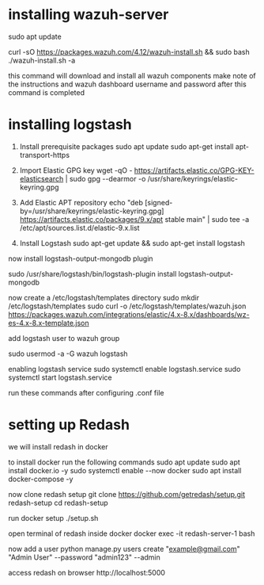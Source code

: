 # installing wazuh-server 
 
sudo apt update 

curl -sO https://packages.wazuh.com/4.12/wazuh-install.sh && sudo bash ./wazuh-install.sh -a 

this command will download and install all wazuh components 
make note of the instructions and wazuh dashboard username and password after this command is completed
                                   
                                   
                                   
                                   
# installing logstash
                                   
                            
1. Install prerequisite packages
sudo apt update
sudo apt-get install apt-transport-https
2. Import Elastic GPG key
wget -qO - https://artifacts.elastic.co/GPG-KEY-elasticsearch | sudo gpg --dearmor -o /usr/share/keyrings/elastic-keyring.gpg

3. Add Elastic APT repository
echo "deb [signed-by=/usr/share/keyrings/elastic-keyring.gpg] https://artifacts.elastic.co/packages/9.x/apt stable main" | sudo tee -a /etc/apt/sources.list.d/elastic-9.x.list

5. Install Logstash
sudo apt-get update && sudo apt-get install logstash

now install logstash-output-mongodb plugin

sudo /usr/share/logstash/bin/logstash-plugin install logstash-output-mongodb

now create a /etc/logstash/templates directory 
sudo mkdir /etc/logstash/templates
sudo curl -o /etc/logstash/templates/wazuh.json https://packages.wazuh.com/integrations/elastic/4.x-8.x/dashboards/wz-es-4.x-8.x-template.json 

add logstash user to wazuh group

sudo usermod -a -G wazuh logstash
 
enabling logstash service
sudo systemctl enable logstash.service
sudo systemctl start logstash.service 

run these commands after configuring .conf file                                              


# setting up Redash
                                    
we will install redash in docker 

to install docker run the following commands
sudo apt update
sudo apt install docker.io -y
sudo systemctl enable --now docker
sudo apt install docker-compose -y

now clone redash setup 
git clone https://github.com/getredash/setup.git redash-setup
cd redash-setup

run docker setup
./setup.sh

open terminal of redash inside docker 
docker exec -it redash-server-1 bash

now add a user
python manage.py users create "example@gmail.com" "Admin User" --password "admin123" --admin

access redash on browser
http://localhost:5000




